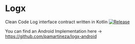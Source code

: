 # Logx
Clean Code Log interface contract written in Kotlin [![Release](https://jitpack.io/v/pamartineza/logx.svg)](https://jitpack.io/#pamartineza/logx)

You can find an Android Implementation here -> https://github.com/pamartineza/logx-android


